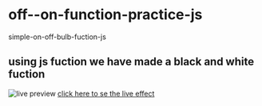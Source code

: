 # off--on-function-practice-js
simple-on-off-bulb-fuction-js
## using js fuction we have made a black and white fuction
![live preview](![Screenshot](https://user-images.githubusercontent.com/113175828/211189136-a85cdf15-96df-4c16-80ed-be2c5ceb4535.png)
)
[click here to se the live effect](https://simple-on-off-bulb-fuction.netlify.app/)
